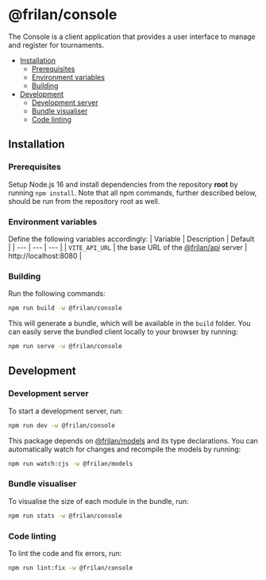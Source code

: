 # @frilan/console

The Console is a client application that provides a user interface to manage and register for tournaments.

- [Installation](#installation)
  * [Prerequisites](#prerequisites)
  * [Environment variables](#environment-variables)
  * [Building](#building)
- [Development](#development)
  * [Development server](#development-server)
  * [Bundle visualiser](#bundle-visualiser)
  * [Code linting](#code-linting)

## Installation

### Prerequisites

Setup Node.js 16 and install dependencies from the repository **root** by running `npm install`. Note that all npm commands, further described below, should be run from the repository root as well.

### Environment variables

Define the following variables accordingly:
| Variable | Description | Default |
| --- | --- | --- |
| `VITE_API_URL` | the base URL of the [@frilan/api](../api) server | http://localhost:8080 |

### Building

Run the following commands:
```sh
npm run build -w @frilan/console
```

This will generate a bundle, which will be available in the `build` folder. You can easily serve the bundled client locally to your browser by running:
```sh
npm run serve -w @frilan/console
```

## Development

### Development server

To start a development server, run:
```sh
npm run dev -w @frilan/console
```

This package depends on [@frilan/models](../models) and its type declarations. You can automatically watch for changes and recompile the models by running:
```sh
npm run watch:cjs -w @frilan/models
```

### Bundle visualiser

To visualise the size of each module in the bundle, run:
```sh
npm run stats -w @frilan/console
```

### Code linting

To lint the code and fix errors, run:
```sh
npm run lint:fix -w @frilan/console
```
